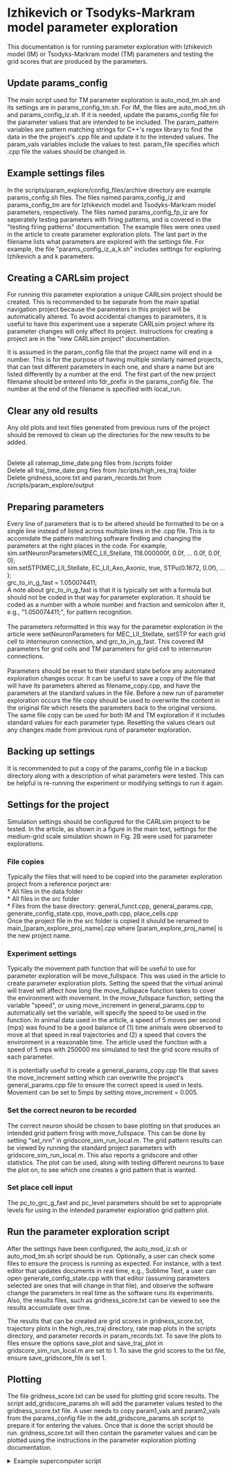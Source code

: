 Izhikevich or Tsodyks-Markram model parameter exploration
=========================================================

This documentation is for running parameter exploration with Izhikevich model (IM) or Tsodyks-Markram model (TM) parameters and testing the grid scores that are produced by the parameters.

## Update params_config

The main script used for TM parameter exploration is auto_mod_tm.sh and its settings are in params_config_tm.sh. For IM, the files are auto_mod_tm.sh and params_config_iz.sh. If it is needed, update the params_config file for the parameter values that are intended to be included. The param_pattern variables are pattern matching strings for C++'s regex library to find the data in the the project's .cpp file and update it to the intended values. The param_vals variables include the values to test. param_file specifies which .cpp file the values should be changed in.

## Example settings files

In the scripts/param_explore/config_files/archive directory are example params_config.sh files. The files named params_config_iz and params_config_tm are for Izhikevich model and Tsodyks-Markram model parameters, respectively. The files named params_config_fp_iz are for seperately testing parameters with firing patterns, and is covered in the "testing firing patterns" documentation. The example files were ones used in the article to create parameter exploration plots. The last part in the filename lists what parameters are explored with the settings file. For example, the file "params_config_iz_a_k.sh" includes settings for exploring Izhikevich a and k parameters.

## Creating a CARLsim project

For running this parameter exploration a unique CARLsim project should be created. This is recommended to be separate from the main spatial navigation project because the parameters in this project will be automatically altered. To avoid accidental changes to parameters, it is useful to have this experiment use a seperate CARLsim project where its parameter changes will only affect its project. Instructions for creating a project are in the "new CARLsim project" documentation. 

It is assumed in the param_config file that the project name will end in a number. This is for the purpose of having multiple similarly named projects, that can test different parameters in each one, and share a name but are listed differently by a number at the end. The first part of the new project filename should be entered into fdr_prefix in the params_config file. The number at the end of the filename is specified with local_run. 

## Clear any old results

Any old plots and text files generated from previous runs of the project should be removed to clean up the directories for the new results to be added.

<br>Delete all ratemap_time_date.png files from /scripts folder
<br>Delete all traj_time_date.png files from /scripts/high_res_traj folder
<br>Delete gridness_score.txt and param_records.txt from /scripts/param_explore/output

## Preparing parameters

Every line of parameters that is to be altered should be formatted to be on a single line instead of listed across multiple lines in the .cpp file. This is to accomidate the pattern matching software finding and changing the parameters at the right places in the code. For example,
<br>sim.setNeuronParameters(MEC_LII_Stellate, 118.000000f, 0.0f, ... 0.0f, 0.0f, 0);
<br>sim.setSTP(MEC_LII_Stellate, EC_LII_Axo_Axonic, true, STPu(0.1672, 0.0f), ... );
<br>grc_to_in_g_fast = 1.050074411;
<br>A note about grc_to_in_g_fast is that it is typically set with a formula but should not be coded in that way for parameter exploration. It should be coded as a number with a whole number and fraction and semicolon after it, e.g., "1.050074411;", for pattern recognition.
<br>
<br>The parameters reformatted in this way for the parameter exploration in the article were setNeuronParameters for MEC_LII_Stellate, setSTP for each grid cell to interneuron connection, and grc_to_in_g_fast. This covered IM parameters for grid cells and TM parameters for grid cell to interneuron connections.
<br>
<br>Parameters should be reset to their standard state before any automated exploration changes occur. It can be useful to save a copy of the file that will have its parameters altered as filename_copy.cpp, and have the parameters at the standard values in the file. Before a new run of parameter exploration occurs the file copy should be used to overwrite the content in the original file which resets the parameters back to the original versions. The same file copy can be used for both IM and TM exploration if it includes standard values for each parameter type. Resetting the values clears out any changes made from previous runs of parameter exploration.

## Backing up settings

It is recommended to put a copy of the params_config file in a backup directory along with a description of what parameters were tested. This can be helpful is re-running the experiment or modifying settings to run it again.

## Settings for the project

Simulation settings should be configured for the CARLsim project to be tested. In the article, as shown in a figure in the main text, settings for the medium-grid scale simulation shown in Fig. 2B were used for parameter explorations. 

### File copies

Typically the files that will need to be copied into the parameter exploration project from a reference porject are:
<br>* All files in the data folder
<br>* All files in the src folder
<br>* Files from the base directory: general_funct.cpp, general_params.cpp, generate_config_state.cpp, move_path.cpp, place_cells.cpp
<br>
Once the project file in the src folder is copied it should be renamed to main_[param_explore_proj_name].cpp where [param_explore_proj_name] is the new project name.

### Experiment settings

Typically the movement path function that will be useful to use for parameter exploration will be move_fullspace. This was used in the article to create parameter exploration plots. Setting the speed that the virtual animal will travel will affect how long the move_fullspace function takes to cover the environment with movement. In the move_fullspace function, setting the variable "speed", or using move_increment in general_params.cpp to automatically set the variable, will specify the speed to be used in the function. In animal data used in the article, a speed of 5 moves per second (mps) was found to be a good balance of (1) time animals were observed to move at that speed in real trajectories and (2) a speed that covers the environment in a reasonable time. The article used the function with a speed of 5 mps with 250000 ms simulated to test the grid score results of each parameter. 

It is potentially useful to create a general_params_copy.cpp file that saves the move_increment setting which can overwrite the project's general_params.cpp file to ensure the correct speed is used in tests. Movement can be set to 5mps by setting move_increment = 0.005.

### Set the correct neuron to be recorded

The correct neuron should be chosen to base plotting on that produces an intended grid pattern firing with move_fullspace. This can be done by setting "sel_nrn" in gridscore_sim_run_local.m. The grid pattern results can be viewed by running the standard project parameters with gridscore_sim_run_local.m. This also reports a gridscore and other statistics. The plot can be used, along with testing different neurons to base the plot on, to see which one creates a grid pattern that is wanted.

### Set place cell input

The pc_to_grc_g_fast and pc_level parameters should be set to appropriate levels for using in the intended parameter exploration grid pattern plot.

## Run the parameter exploration script

After the settings have been configured, the auto_mod_iz.sh or auto_mod_tm.sh script should be run. Optionally, a user can check some files to ensure the process is running as expected. For instance, with a text editor that updates documents in real time, e.g., Sublime Text, a user can open generate_config_state.cpp with that editor (assuming parameters selected are ones that will change in that file), and observe the software change the parameters in real time as the software runs its experiments. Also, the results files, such as gridness_score.txt can be viewed to see the results accumulate over time.

The results that can be created are grid scores in gridness_score.txt, trajectory plots in the high_res_traj directory, rate map plots in the scripts directory, and parameter records in param_records.txt. To save the plots to files ensure the options save_plot and save_traj_plot in gridscore_sim_run_local.m are set to 1. To save the grid scores to the txt file, ensure save_gridscore_file is set 1.

## Plotting

The file gridness_score.txt can be used for plotting grid score results. The script add_gridscore_params.sh will add the parameter values tested to the gridness_score.txt file. A user needs to copy param1_vals and param2_vals from the params_config file in the add_gridscore_params.sh script to prepare it for entering the values. Once that is done the script should be run. gridness_score.txt will then contain the parameter values and can be plotted using the instructions in the parameter exploration plotting documentation.

<details>
<summary>Example supercomputer script</summary>
An example script that could be used to run parameter exploration on a supercomputer is:
<br>filename: slurm_wrapper.sh
<br>#!/bin/bash
<br>#SBATCH --partition=gpuq
<br>#SBATCH --qos=gpu
<br>#SBATCH --gres=gpu:1g.10gb:1
<br>#SBATCH --ntasks-per-node=1
<br>#SBATCH --job-name="pe_tm_1"
<br>#SBATCH --time=0-24:00:00
<br>#SBATCH --output /scratch/username/gc_sim/param_explore_tm_1_results.txt
<br>#SBATCH --mem=5G
<br>./auto_mod_tm.sh
<br>
<br>This computing job is submitted from the directory with auto_mod_tm.sh on the supercomputer so that it will run auto_mod_tm.sh from the directory. For example, the directory could be proj_dir/param_explore_tm_1/scripts/param_explore/.
<br>
<br>The job was submitted by:
<br>$ sbatch ./slurm_wrapper.sh
<br>
<br>Results were checked to see that it was working with:
<br>$ tail /scratch/username/gc_sim/param_explore_tm_1_results.txt
</details>